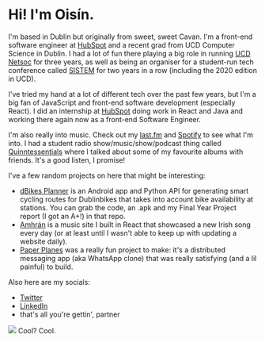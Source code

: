# Hi! I'm Oisín.

I'm based in Dublin but originally from sweet, sweet Cavan. I'm a front-end software engineer at [HubSpot](https://www.hubspot.com/) and a recent grad from UCD Computer Science in Dublin. I had a lot of fun there playing a big role in running [UCD Netsoc](https://netsoc.ucd.ie) for three years, as well as being an organiser for a student-run tech conference called [SISTEM](https://sistem.intersocs.ie) for two years in a row (including the 2020 edition in UCD). 

I've tried my hand at a lot of different tech over the past few years, but I'm a big fan of JavaScript and front-end software development (especially React). I did an internship at [HubSpot](https://github.com/hubspot/) doing work in React and Java and working there again now as a front-end Software Engineer.

I'm also really into music. Check out my [last.fm](https://www.last.fm/user/Oisin1001/) and [Spotify](https://open.spotify.com/user/1171185445) to see what I'm into. I had a student radio show/music/show/podcast thing called [Quinntessentials](https://open.spotify.com/show/2svlOsZFI3q36MaGnnmGyC) where I talked about some of my favourite albums with friends. It's a good listen, I promise!

I've a few random projects on here that might be interesting:
* [dBikes Planner](https://github.com/oisinq/dbikes-planner) is an Android app and Python API for generating smart cycling routes for Dublinbikes that takes into account bike availability at stations. You can grab the code, an .apk and my Final Year Project report (I got an A+!) in that repo.
* [Amhrán](https://github.com/oisinq/amhran) is a music site I built in React that showcased a new Irish song every day (or at least until I wasn't able to keep up with updating a website daily).
* [Paper Planes](https://github.com/DarraghClarke/Paper-Planes) was a really fun project to make: it's a distributed messaging app (aka WhatsApp clone) that was really satisfying (and a lil painful) to build.

Also here are my socials:
* [Twitter](https://twitter.com/oisinq_)
* [LinkedIn](https://linkedin.com/in/oisinq)
* that's all you're gettin', partner


![](https://hit.yhype.me/github/profile?user_id=5693967) Cool? Cool. 
